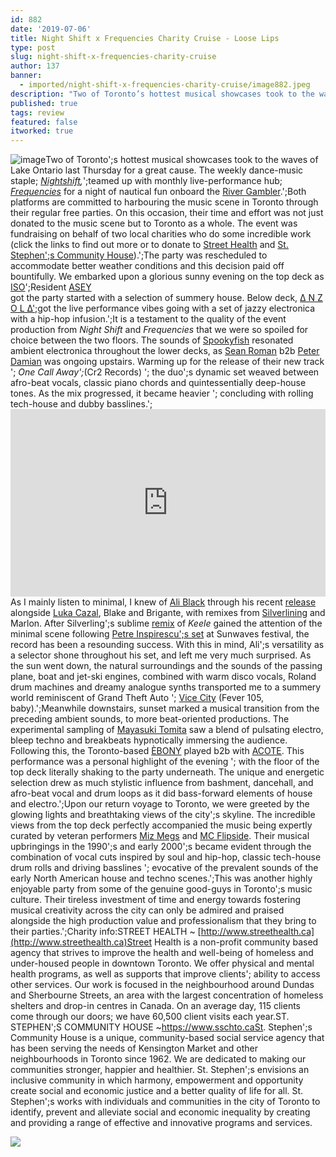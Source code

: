 ```yaml
---
id: 882
date: '2019-07-06'
title: Night Shift x Frequencies Charity Cruise - Loose Lips
type: post
slug: night-shift-x-frequencies-charity-cruise
author: 137
banner:
  - imported/night-shift-x-frequencies-charity-cruise/image882.jpeg
description: "Two of Toronto’s hottest musical showcases took to the waves of Lake Ontario last Thursday for a great cause. The weekly dance-music staple; Nightshift,\_teamed up with monthly live-performance hub; Frequencies for a night of nautical fun onboard the River Gambler.\_ Both platforms are committed to harbouring the music scene in Toronto through their regular free [...]Read More..."
published: true
tags: review
featured: false
itworked: true
---
```

![image](../imported/night-shift-x-frequencies-charity-cruise/image882.jpeg)Two of Toronto';s hottest musical showcases took to the waves of Lake Ontario last Thursday for a great cause. The weekly dance-music staple; [_Nightshift_](https://www.facebook.com/NightShiftToronto/)_,_';teamed up with monthly live-performance hub; [_Frequencies_](https://www.facebook.com/frequencies.to/) for a night of nautical fun onboard the [River Gambler](https://www.facebook.com/rivergamblertoronto/).';Both platforms are committed to harbouring the music scene in Toronto through their regular free parties. On this occasion, their time and effort was not just donated to the music scene but to Toronto as a whole. The event was fundraising on behalf of two local charities who do some incredible work (click the links to find out more or to donate to [Street Health](http://www.streethealth.ca/donate%2523.XRZsRpNKhPM) and [St. Stephen';s Community House](https://www.sschto.ca/Ways-to-Give/Donate)).';The party was rescheduled to accommodate better weather conditions and this decision paid off bountifully. We embarked upon a glorious sunny evening on the top deck as [ISO](https://www.isoradio.to/)';Resident [ASEY](https://soundcloud.com/whoisasey/tracks)  
got the party started with a selection of summery house. Below deck, [∆ N Z O L ∆';](https://www.facebook.com/anzolaloops/)got the live performance vibes going with a set of jazzy electronica with a hip-hop infusion.';It is a testament to the quality of the event production from _Night Shift_ and _Frequencies_ that we were so spoiled for choice between the two floors. The sounds of [Spookyfish](https://www.facebook.com/Sp00kyFish/) resonated ambient electronica throughout the lower decks, as [Sean Roman](https://www.facebook.com/sromanmusic/) b2b [Peter Damian](https://www.facebook.com/peterdamianmusic/) was ongoing upstairs. Warming up for the release of their new track '; _One Call Away';_(Cr2 Records) '; the duo';s dynamic set weaved between afro-beat vocals, classic piano chords and quintessentially deep-house tones. As the mix progressed, it became heavier '; concluding with rolling tech-house and dubby basslines.';<iframe width='100%' height='300' scrolling='no' frameborder='no' allow='autoplay' src='https://www.youtube.com/embed/7SlGjm33E1U'></iframe>As I mainly listen to minimal, I knew of [Ali Black](https://www.beatport.com/artist/ali-black/347597) through his recent [release](https://www.deejay.de/Various_Artists_Keele_Mulva_EP_SD008_Vinyl__353308) alongside [Luka Cazal](https://www.facebook.com/luca.cazal.music/), Blake and Brigante, with remixes from [Silverlining](https://www.facebook.com/silverlining.dubs/) and Marlon. After Silverling';s sublime [remix](https://trommelmusic.com/music/premiere-a2-luca-cazal-ali-black-keele-silverlining-remix-sd008/) of _Keele_ gained the attention of the minimal scene following [Petre Inspirescu';s set](https://www.facebook.com/silverlining.dubs/videos/1262841263882312/?v=1262841263882312) at Sunwaves festival, the record has been a resounding success. With this in mind, Ali';s versatility as a selector shone throughout his set, and left me very much surprised. As the sun went down, the natural surroundings and the sounds of the passing plane, boat and jet-ski engines, combined with warm disco vocals, Roland drum machines and dreamy analogue synths transported me to a summery world reminiscent of Grand Theft Auto '; [Vice City](https://www.discogs.com/Various-Grand-Theft-Auto-Vice-City-OST-Volume-6-Fever-105/release/1779142) (Fever 105, baby).';Meanwhile downstairs, sunset marked a musical transition from the preceding ambient sounds, to more beat-oriented productions. The experimental sampling of [Mayasuki Tomita](https://masayukitomita.bandcamp.com/) saw a blend of pulsating electro, bleep techno and breakbeats hypnotically immersing the audience. Following this, the Toronto-based [ÈBONY](https://www.facebook.com/darknhard/) played b2b with [ACOTE](https://www.facebook.com/AcoteSound/). This performance was a personal highlight of the evening '; with the floor of the top deck literally shaking to the party underneath. The unique and energetic selection drew as much stylistic influence from bashment, dancehall, and afro-beat vocal and drum loops as it did bass-forward elements of house and electro.';Upon our return voyage to Toronto, we were greeted by the glowing lights and breathtaking views of the city';s skyline. The incredible views from the top deck perfectly accompanied the music being expertly curated by veteran performers [Miz Megs](https://www.facebook.com/djmizmegs/) and [MC Flipside](https://www.facebook.com/mcflipside/). Their musical upbringings in the 1990';s and early 2000';s became evident through the combination of vocal cuts inspired by soul and hip-hop, classic tech-house drum rolls and driving basslines '; evocative of the prevalent sounds of the early North American house and techno scenes.';This was another highly enjoyable party from some of the genuine good-guys in Toronto';s music culture. Their tireless investment of time and energy towards fostering musical creativity across the city can only be admired and praised alongside the high production value and professionalism that they bring to their parties.';Charity info:STREET HEALTH ~ [http://www.streethealth.ca](http://www.streethealth.ca)Street Health is a non-profit community based agency that strives to improve the health and well-being of homeless and under-housed people in downtown Toronto. We offer physical and mental health programs, as well as supports that improve clients'; ability to access other services. Our work is focused in the neighbourhood around Dundas and Sherbourne Streets, an area with the largest concentration of homeless shelters and drop-in centres in Canada. On an average day, 115 clients come through our doors; we have 60,500 client visits each year.ST. STEPHEN';S COMMUNITY HOUSE ~https://www.sschto.caSt. Stephen';s Community House is a unique, community-based social service agency that has been serving the needs of Kensington Market and other neighbourhoods in Toronto since 1962. We are dedicated to making our communities stronger, happier and healthier. St. Stephen';s envisions an inclusive community in which harmony, empowerment and opportunity create social and economic justice and a better quality of life for all. St. Stephen';s works with individuals and communities in the city of Toronto to identify, prevent and alleviate social and economic inequality by creating and providing a range of effective and innovative programs and services.

![](/wp-content/uploads/live/img/wysiwyg/5d1e7f860af51.jpg)